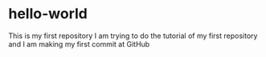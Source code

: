 # hello-world
This is my first repository
I am trying to do the tutorial of my first repository and I am making my first commit at GitHub
